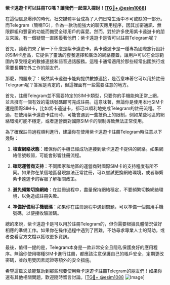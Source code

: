 **紫卡遠遊卡可以註冊TG嗎？讓我們一起深入探討！[[TG💪+ @esim1088](https://t.me/s/esim1088)]**

在這個信息爆炸的時代，社交媒體平台成為了人們日常生活中不可或缺的一部分。而Telegram（簡稱TG），作為一款功能強大的聊天應用程序，因其加密通訊、無限群組和豐富的功能而備受全球用戶的喜愛。然而，對於許多使用紫卡遠遊卡的朋友來說，有一個疑問一直困擾著他們：紫卡遠遊卡是否可以註冊Telegram呢？

首先，讓我們來了解一下什麼是紫卡遠遊卡。紫卡遠遊卡是一種專為國際旅行設計的SIM卡產品，它提供了靈活的套餐選擇和廣泛的網絡覆蓋，讓用戶可以在全球範圍內享受穩定的數據連接和語音通話服務。這種卡通常適用於那些經常出國旅行或需要長期在外工作的朋友們。

那麼，問題來了：既然紫卡遠遊卡能夠提供數據連接，是否意味著它可以用於註冊Telegram呢？答案是肯定的，但這裡面有一些需要注意的地方。

首先，註冊Telegram並不需要特定的SIM卡類型，只要你的手機能夠正常上網，並且擁有一個有效的電話號碼即可完成註冊。這意味著，無論你是使用本地SIM卡還是國際SIM卡，比如紫卡遠遊卡，都可以順利地完成Telegram的註冊流程。不過，在使用紫卡遠遊卡註冊時，可能會遇到一些技術上的限制，例如某些地區的網絡環境可能不穩定，或者運營商對國際SIM卡的限制導致無法正常使用。

為了確保註冊過程順利進行，建議你在使用紫卡遠遊卡註冊Telegram時注意以下幾點：

1. **檢查網絡狀態**：確保你的手機已經成功連接到紫卡遠遊卡提供的網絡。如果網絡信號較弱，可能會影響註冊流程。
   
2. **確認運營商支持**：不同國家和地區的運營商對國際SIM卡的支持程度有所不同。如果你在某個地區發現無法正常註冊，可以嘗試更換網絡環境，或者聯繫紫卡遠遊卡的客服了解相關政策。

3. **避免頻繁切換網絡**：在註冊過程中，盡量保持網絡穩定，不要頻繁切換網絡環境，以免造成註冊失敗。

4. **準備好備用手機號碼**：如果你在註冊過程中遇到問題，可以準備一個備用手機號碼，以便接收驗證碼。

總的來說，紫卡遠遊卡是可以用於註冊Telegram的，但你需要根據具體情況做好相應的準備工作。如果你在操作過程中遇到了困難，不妨尋求專業人士的幫助，或者查看官方文檔以獲取更多資訊。

最後，值得一提的是，Telegram本身是一款非常安全且隱私保護良好的應用程序。無論你使用哪種SIM卡進行註冊，都應該注意保護自己的帳戶安全，定期更改密碼，並啟用雙因素認證等額外的安全措施。

希望這篇文章能幫助到那些想要使用紫卡遠遊卡註冊Telegram的朋友們！如果你還有其他相關問題，歡迎隨時留言討論。[[TG💪+ @esim1088](https://t.me/s/esim1088) ![Image](https://i.postimg.cc/4NQfJmqS/Snipaste-2025-05-13-00-14-12.png)]